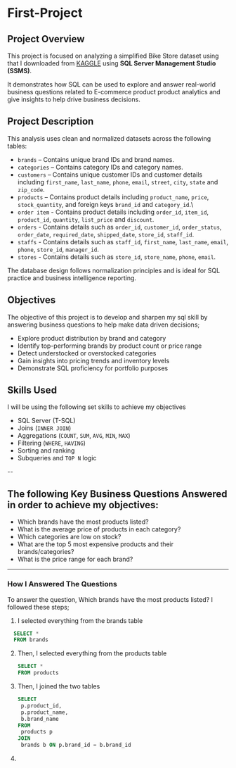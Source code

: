 # First-Project
## Project Overview

This project is focused on analyzing a simplified Bike Store dataset using  that I downloaded from [KAGGLE](https://www.kaggle.com/datasets/dillonmyrick/bike-store-sample-database/code) using **SQL Server Management Studio (SSMS)**.

It demonstrates how SQL can be used to explore and answer real-world business questions related to E-commerce product product analytics and give insights to help drive business decisions.

## Project Description

This analysis uses clean and normalized datasets across the following tables:

- `brands` – Contains unique brand IDs and brand names.
- `categories` – Contains category IDs and category names.
- `customers` – Contains unique customer IDs and customer details including `first_name`, `last_name`, `phone`, `email`, `street`, `city`, `state` and `zip_code`.
- `products` – Contains product details including `product_name`, `price`, `stock_quantity`, and foreign keys `brand_id` and `category_id`.\
- `order item` - Contains product details including `order_id`, `item_id`, `product_id`, `quantity`, `list_price` and `discount`.
- `orders` - Contains details such as `order_id`, `customer_id`, `order_status`, `order_date`, `required_date`, `shipped_date`, `store_id`, `staff_id`.
- `staffs` - Contains details such as `staff_id`, `first_name`, `last_name`, `email`, `phone`, `store_id`, `manager_id`.
- `stores` - Contains details such as `store_id`, `store_name`, `phone`, `email`.

The database design follows normalization principles and is ideal for SQL practice and business intelligence reporting.


## Objectives
The objective of this project is to develop and sharpen my sql skill by answering business questions to help make data driven decisions;
- Explore product distribution by brand and category
- Identify top-performing brands by product count or price range
- Detect understocked or overstocked categories
- Gain insights into pricing trends and inventory levels
- Demonstrate SQL proficiency for portfolio purposes


## Skills Used
I will be using the following set skills to achieve my objectives
- SQL Server (T-SQL)
- Joins (`INNER JOIN`)
- Aggregations (`COUNT`, `SUM`, `AVG`, `MIN`, `MAX`)
- Filtering (`WHERE`, `HAVING`)
- Sorting and ranking
- Subqueries and `TOP N` logic

--

## The following Key Business Questions Answered in order to achieve my objectives:

- Which brands have the most products listed?
- What is the average price of products in each category?
- Which categories are low on stock?
- What are the top 5 most expensive products and their brands/categories?
- What is the price range for each brand?

---
### How I Answered The Questions

To answer the question, Which brands have the most products listed?
I followed these steps;
1. I selected everything from the brands table
  ```sql
    SELECT *
    FROM brands
  ```
2. Then, I selected everything from the products table
   ```sql
   SELECT *
   FROM products
   ```
3. Then, I joined the two tables
   ```sql
   SELECT 
    p.product_id,
    p.product_name,
    b.brand_name
   FROM 
    products p
   JOIN 
    brands b ON p.brand_id = b.brand_id
   ```
4. 
